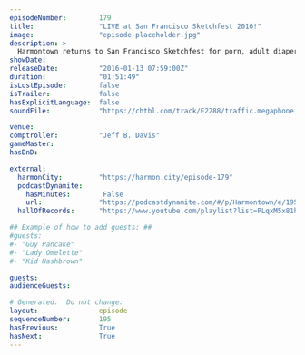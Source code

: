 ```yaml
---
episodeNumber:        179
title:                "LIVE at San Francisco Sketchfest 2016!"
image:                "episode-placeholder.jpg"
description: >
  Harmontown returns to San Francisco Sketchfest for porn, adult diapers, breast cancer awareness and pure insanity. Watch the video at harmontown.com/live! Become a member for $5 a month.
showDate:             
releaseDate:          "2016-01-13 07:59:00Z"
duration:             "01:51:49"
isLostEpisode:        false
isTrailer:            false
hasExplicitLanguage:  false
soundFile:            "https://chtbl.com/track/E2288/traffic.megaphone.fm/STA5718170164.mp3?updated=1560812976"

venue:                
comptroller:          "Jeff B. Davis"
gameMaster:           
hasDnD:               

external:
  harmonCity:         "https://harmon.city/episode-179"
  podcastDynamite:
    hasMinutes:        False
    url:              "https://podcastdynamite.com/#/p/Harmontown/e/195/179"
  hallOfRecords:      "https://www.youtube.com/playlist?list=PLqxM5x81hNOYVcXGHRxZeKXmUxrkmWseb"

## Example of how to add guests: ##
#guests:
#- "Guy Pancake"
#- "Lady Omelette"
#- "Kid Hashbrown"

guests:
audienceGuests:

# Generated.  Do not change:
layout:               episode
sequenceNumber:       195
hasPrevious:          True
hasNext:              True
---
```


<!-- The episode description will be rendered here -->
<!-- Add your content below here -->

